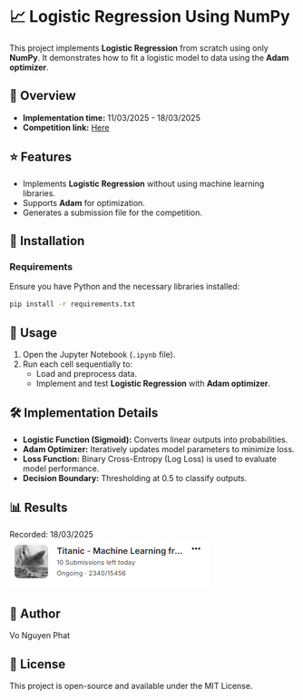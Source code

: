 # 📈 Logistic Regression Using NumPy

This project implements **Logistic Regression** from scratch using only **NumPy**. It demonstrates how to fit a logistic model to data using the **Adam optimizer**.

## 📖 Overview
- **Implementation time:** 11/03/2025 - 18/03/2025  
- **Competition link:** [Here](https://www.kaggle.com/competitions/titanic)

## ⭐ Features

- Implements **Logistic Regression** without using machine learning libraries.  
- Supports **Adam** for optimization.  
- Generates a submission file for the competition.

## 🔧 Installation

### Requirements

Ensure you have Python and the necessary libraries installed:

```bash
pip install -r requirements.txt
```

## 🚀 Usage

1. Open the Jupyter Notebook (`.ipynb` file).
2. Run each cell sequentially to:
   - Load and preprocess data.  
   - Implement and test **Logistic Regression** with **Adam optimizer**.

## 🛠️ Implementation Details

- **Logistic Function (Sigmoid):** Converts linear outputs into probabilities.  
- **Adam Optimizer:** Iteratively updates model parameters to minimize loss.  
- **Loss Function:** Binary Cross-Entropy (Log Loss) is used to evaluate model performance.  
- **Decision Boundary:** Thresholding at 0.5 to classify outputs.

## 📊 Results

Recorded: 18/03/2025  
![Model Performance](Result_ranking.png)

## 👤 Author

Vo Nguyen Phat

## 📜 License

This project is open-source and available under the MIT License.

